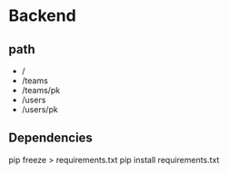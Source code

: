 # Backend

## path
- /
- /teams
- /teams/pk
- /users
- /users/pk

## Dependencies
pip freeze > requirements.txt
pip install requirements.txt